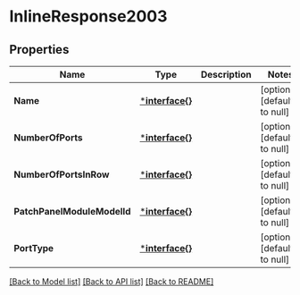 # InlineResponse2003

## Properties
Name | Type | Description | Notes
------------ | ------------- | ------------- | -------------
**Name** | [***interface{}**](interface{}.md) |  | [optional] [default to null]
**NumberOfPorts** | [***interface{}**](interface{}.md) |  | [optional] [default to null]
**NumberOfPortsInRow** | [***interface{}**](interface{}.md) |  | [optional] [default to null]
**PatchPanelModuleModelId** | [***interface{}**](interface{}.md) |  | [optional] [default to null]
**PortType** | [***interface{}**](interface{}.md) |  | [optional] [default to null]

[[Back to Model list]](../README.md#documentation-for-models) [[Back to API list]](../README.md#documentation-for-api-endpoints) [[Back to README]](../README.md)


